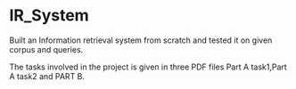 # IR_System
Built an Information retrieval system from scratch and tested it on given corpus and queries.

The tasks involved in the project is given in three PDF files Part A task1,Part A task2 and PART B.
